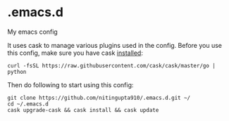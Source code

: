 # .emacs.d
My emacs config


It uses cask to manage various plugins used in the config.
Before you use this config, make sure you have cask [installed](http://cask.readthedocs.io/en/latest/guide/installation.html):
```
curl -fsSL https://raw.githubusercontent.com/cask/cask/master/go | python
```

Then do following to start using this config:

```
git clone https://github.com/nitingupta910/.emacs.d.git ~/
cd ~/.emacs.d
cask upgrade-cask && cask install && cask update
```
